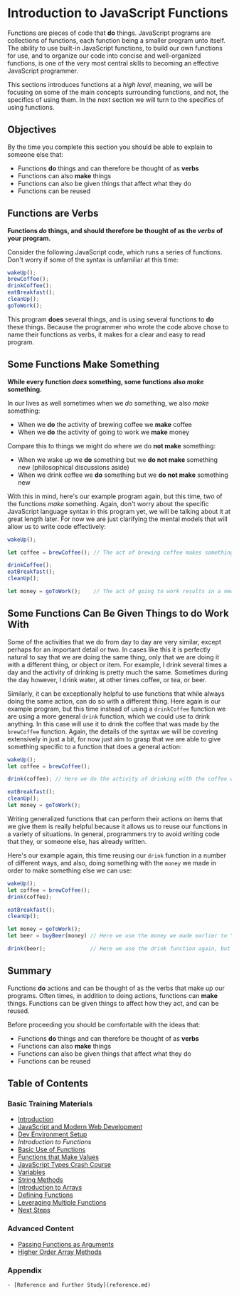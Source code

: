 # Introduction to JavaScript Functions

Functions are pieces of code that **do** things. JavaScript programs are collections of functions, each function being a smaller program unto itself. The ability to use built-in JavaScript functions, to build our own functions for use, and to organize our code into concise and well-organized functions, is one of the very most central skills to becoming an effective JavaScript programmer.

This sections introduces functions at a *high level*, meaning, we will be focusing on some of the main concepts surrounding functions, and not, the specifics of using them. In the next section we will turn to the specifics of using functions.

## Objectives

By the time you complete this section you should be able to explain to someone else that:

- Functions **do** things and can therefore be thought of as **verbs**
- Functions can also **make** things
- Functions can also be given things that affect what they do
- Functions can be reused

## Functions are Verbs

**Functions _do_ things, and should therefore be thought of as the _verbs_ of your program.**

Consider the following JavaScript code, which runs a series of functions. Don't worry if some of the syntax is unfamiliar at this time:

```javascript
wakeUp();
brewCoffee();
drinkCoffee();
eatBreakfast();
cleanUp();
goToWork();
```

This program **does** several things, and is using several functions to **do** these things. Because the programmer who wrote the code above chose to name their functions as verbs, it makes for a clear and easy to read program.

## Some Functions Make Something

**While every function _does_ something, some functions also _make_ something.**

In our lives as well sometimes when we *do* something, we also *make* something:

- When we **do** the activity of brewing coffee we **make** coffee
- When we **do** the activity of going to work we **make** money

Compare this to things we might do where we do **not make** something:

- When we wake up we **do** something but we **do not make** something new (philosophical discussions aside)
- When we drink coffee we **do** something but we **do not make** something new

With this in mind, here's our example program again, but this time, two of the functions *make* something. Again, don't worry about the specific JavaScript language syntax in this program yet, we will be talking about it at great length later. For now we are just clarifying the mental models that will allow us to write code effectively:

```javascript
wakeUp();

let coffee = brewCoffee(); // The act of brewing coffee makes something new: coffee

drinkCoffee();
eatBreakfast();
cleanUp();

let money = goToWork();    // The act of going to work results in a new thing: money
```

## Some Functions Can Be Given Things to do Work With

Some of the activities that we do from day to day are very similar, except perhaps for an important detail or two. In cases like this it is perfectly natural to say that we are doing the same thing, only that we are doing it with a different thing, or object or item. For example, I drink several times a day and the activity of drinking is pretty much the same. Sometimes during the day however, I drink water, at other times coffee, or tea, or beer.

Similarly, it can be exceptionally helpful to use functions that while always doing the same action, can do so with a different thing. Here again is our example program, but this time instead of using a `drinkCoffee` function we are using a more general `drink` function, which we could use to drink anything. In this case will use it to drink the coffee that was made by the `brewCoffee` function. Again, the details of the syntax we will be covering extensively in just a bit, for now just aim to grasp that we are able to give something specific to a function that does a general action:

```javascript
wakeUp();
let coffee = brewCoffee();

drink(coffee); // Here we do the activity of drinking with the coffee we just made

eatBreakfast();
cleanUp();
let money = goToWork();
```

Writing generalized functions that can perform their actions on items that we give them is really helpful because it allows us to reuse our functions in a variety of situations. In general, programmers try to avoid writing code that they, or someone else, has already written.

Here's our example again, this time reusing our `drink` function in a number of different ways, and also, doing something with the `money` we made in order to make something else we can use:

```javascript
wakeUp();
let coffee = brewCoffee();
drink(coffee);

eatBreakfast();
cleanUp();

let money = goToWork();
let beer = buyBeer(money) // Here we use the money we made earlier to "make" some beer for our program

drink(beer);              // Here we use the drink function again, but this time with the beer we got
```

## Summary

Functions **do** actions and can be thought of as the verbs that make up our programs. Often times, in addition to doing actions, functions can **make** things. Functions can be given things to affect how they act, and can be reused.

Before proceeding you should be comfortable with the ideas that:

- Functions **do** things and can therefore be thought of as **verbs**
- Functions can also **make** things
- Functions can also be given things that affect what they do
- Functions can be reused

## Table of Contents

### Basic Training Materials

- [Introduction](../README.md)
- [JavaScript and Modern Web Development](modern_web_development.md)
- [Dev Environment Setup](setup.md)
- *Introduction to Functions*
- [Basic Use of Functions](basic_use_of_functions.md)
- [Functions that Make Values](functions_that_make_values.md)
- [JavaScript Types Crash Course](type_crash_course.md)
- [Variables](variables.md)
- [String Methods](string_methods.md)
- [Introduction to Arrays](intro_to_arrays.md)
- [Defining Functions](defining_functions.md)
- [Leveraging Multiple Functions](leveraging_multiple_functions.md)
- [Next Steps](next_steps.md)

### Advanced Content

  - [Passing Functions as Arguments](passing_functions_as_arguments.md)
  - [Higher Order Array Methods](higher_order_array_methods.md)

### Appendix

    - [Reference and Further Study](reference.md)

